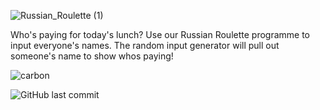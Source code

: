 
![Russian_Roulette (1)](https://user-images.githubusercontent.com/113313424/210075899-2a88e5c7-6ba9-48da-a38c-be3cc862fc4b.png)


Who's paying for today's lunch?
Use our Russian Roulette programme to input everyone's names.
The random input generator will pull out someone's name to show whos paying! 


![carbon](https://user-images.githubusercontent.com/113313424/210076272-47dce0f5-2e21-433e-8a0a-03dbefada92f.png)


![GitHub last commit](https://img.shields.io/github/last-commit/enormantaylor/russianroulette)


